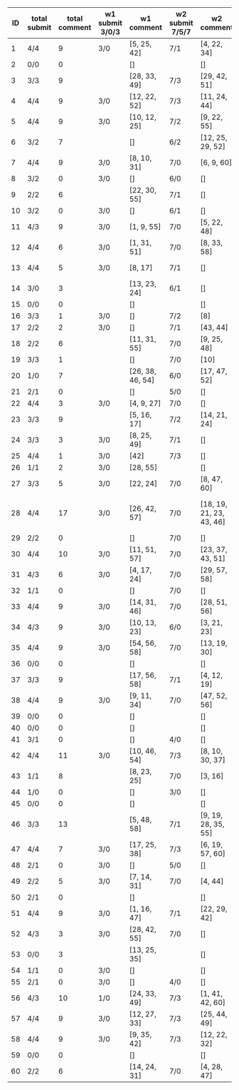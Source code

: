 |   ID | total submit   |   total comment | w1 submit 3/0/3   | w1 comment       | w2 submit 7/5/7   | w2 comment               | w3 submit 7/6/5   | w3 comment                       | w4 submit 5/4/3   | w4 comment   |
|------|----------------|-----------------|-------------------|------------------|-------------------|--------------------------|-------------------|----------------------------------|-------------------|--------------|
|    1 | 4/4            |               9 | 3/0               | [5, 25, 42]      | 7/1               | [4, 22, 34]              | 5/2               | [4, 25, 42]                      | 4/1               |              |
|    2 | 0/0            |               0 |                   | []               |                   | []                       |                   | []                               |                   |              |
|    3 | 3/3            |               9 |                   | [28, 33, 49]     | 7/3               | [29, 42, 51]             | 5/3               | [31, 41, 52]                     | 5/0               |              |
|    4 | 4/4            |               9 | 3/0               | [12, 22, 52]     | 7/3               | [11, 24, 44]             | 7/3               | [19, 35, 56]                     | 5/2               |              |
|    5 | 4/4            |               9 | 3/0               | [10, 12, 25]     | 7/2               | [9, 22, 55]              | 7/3               | [8, 11, 30]                      | 5/0               |              |
|    6 | 3/2            |               7 |                   | []               | 6/2               | [12, 25, 29, 52]         | 7/1               | [12, 25, 58]                     | 5/2               |              |
|    7 | 4/4            |               9 | 3/0               | [8, 10, 31]      | 7/0               | [6, 9, 60]               | 5/0               | [6, 8, 34]                       | 3/1               |              |
|    8 | 3/2            |               0 | 3/0               | []               | 6/0               | []                       | 5/1               | []                               |                   |              |
|    9 | 2/2            |               6 |                   | [22, 30, 55]     | 7/1               | []                       |                   | [19, 33, 60]                     | 4/1               |              |
|   10 | 3/2            |               0 | 3/0               | []               | 6/1               | []                       | 5/0               | []                               |                   |              |
|   11 | 4/3            |               9 | 3/0               | [1, 9, 55]       | 7/0               | [5, 22, 48]              | 3/3               | [1, 7, 60]                       | 4/0               |              |
|   12 | 4/4            |               6 | 3/0               | [1, 31, 51]      | 7/0               | [8, 33, 58]              | 6/4               | []                               | 3/1               |              |
|   13 | 4/4            |               5 | 3/0               | [8, 17]          | 7/1               | []                       | 7/4               | [6, 16, 33]                      | 5/0               |              |
|   14 | 3/0            |               3 |                   | [13, 23, 24]     | 6/1               | []                       | 4/2               | []                               | 2/1               |              |
|   15 | 0/0            |               0 |                   | []               |                   | []                       |                   | []                               |                   |              |
|   16 | 3/3            |               1 | 3/0               | []               | 7/2               | [8]                      | 5/0               | []                               |                   |              |
|   17 | 2/2            |               2 | 3/0               | []               | 7/1               | [43, 44]                 |                   | []                               |                   |              |
|   18 | 2/2            |               6 |                   | [11, 31, 55]     | 7/0               | [9, 25, 48]              |                   | []                               | 3/0               |              |
|   19 | 3/3            |               1 |                   | []               | 7/0               | [10]                     | 6/0               | []                               | 3/0               |              |
|   20 | 1/0            |               7 |                   | [26, 38, 46, 54] | 6/0               | [17, 47, 52]             |                   | []                               |                   |              |
|   21 | 2/1            |               0 |                   | []               | 5/0               | []                       |                   | []                               | 3/0               |              |
|   22 | 4/4            |               3 | 3/0               | [4, 9, 27]       | 7/0               | []                       | 7/4               | []                               | 3/0               |              |
|   23 | 3/3            |               9 |                   | [5, 16, 17]      | 7/2               | [14, 21, 24]             | 7/3               | [4, 14, 25]                      | 5/1               |              |
|   24 | 3/3            |               3 | 3/0               | [8, 25, 49]      | 7/1               | []                       |                   | []                               | 5/0               |              |
|   25 | 4/4            |               1 | 3/0               | [42]             | 7/3               | []                       | 7/1               | []                               | 3/1               |              |
|   26 | 1/1            |               2 | 3/0               | [28, 55]         |                   | []                       |                   | []                               |                   |              |
|   27 | 3/3            |               5 | 3/0               | [22, 24]         | 7/0               | [8, 47, 60]              |                   | []                               | 3/0               |              |
|   28 | 4/4            |              17 | 3/0               | [26, 42, 57]     | 7/0               | [18, 19, 21, 23, 43, 46] | 7/3               | [12, 13, 19, 23, 42, 46, 47, 52] | 5/0               |              |
|   29 | 2/2            |               0 |                   | []               | 7/0               | []                       |                   | []                               | 3/0               |              |
|   30 | 4/4            |              10 | 3/0               | [11, 51, 57]     | 7/0               | [23, 37, 43, 51]         | 5/1               | [10, 34, 52]                     | 3/1               |              |
|   31 | 4/3            |               6 | 3/0               | [4, 17, 24]      | 7/0               | [29, 57, 58]             | 4/1               | []                               | 4/1               |              |
|   32 | 1/1            |               0 |                   | []               | 7/0               | []                       |                   | []                               |                   |              |
|   33 | 4/4            |               9 | 3/0               | [14, 31, 46]     | 7/0               | [28, 51, 56]             | 6/4               | [5, 34, 46]                      | 5/1               |              |
|   34 | 4/3            |               9 | 3/0               | [10, 13, 23]     | 6/0               | [3, 21, 23]              | 7/3               | [4, 12, 22]                      | 4/0               |              |
|   35 | 4/4            |               9 | 3/0               | [54, 56, 58]     | 7/0               | [13, 19, 30]             | 7/1               | [3, 6, 58]                       | 5/0               |              |
|   36 | 0/0            |               0 |                   | []               |                   | []                       |                   | []                               |                   |              |
|   37 | 3/3            |               9 |                   | [17, 56, 58]     | 7/1               | [4, 12, 19]              | 6/3               | [3, 4, 10]                       | 3/1               |              |
|   38 | 4/4            |               9 | 3/0               | [9, 11, 34]      | 7/0               | [47, 52, 56]             | 5/2               | [10, 14, 51]                     | 3/0               |              |
|   39 | 0/0            |               0 |                   | []               |                   | []                       |                   | []                               |                   |              |
|   40 | 0/0            |               0 |                   | []               |                   | []                       |                   | []                               |                   |              |
|   41 | 3/1            |               0 |                   | []               | 4/0               | []                       | 4/0               | []                               | 4/0               |              |
|   42 | 4/4            |              11 | 3/0               | [10, 46, 54]     | 7/3               | [8, 10, 30, 37]          | 7/5               | [6, 22, 31, 37]                  | 5/4               |              |
|   43 | 1/1            |               8 |                   | [8, 23, 25]      | 7/0               | [3, 16]                  |                   | [14, 35, 46]                     |                   |              |
|   44 | 1/0            |               0 |                   | []               | 3/0               | []                       |                   | []                               |                   |              |
|   45 | 0/0            |               0 |                   | []               |                   | []                       |                   | []                               |                   |              |
|   46 | 3/3            |              13 |                   | [5, 48, 58]      | 7/1               | [9, 19, 28, 35, 55]      | 5/0               | [19, 25, 28, 35, 51]             | 3/0               |              |
|   47 | 4/4            |               7 | 3/0               | [17, 25, 38]     | 7/3               | [6, 19, 57, 60]          | 5/0               | []                               | 3/0               |              |
|   48 | 2/1            |               0 | 3/0               | []               | 5/0               | []                       |                   | []                               |                   |              |
|   49 | 2/2            |               5 | 3/0               | [7, 14, 31]      | 7/0               | [4, 44]                  |                   | []                               |                   |              |
|   50 | 2/1            |               0 |                   | []               |                   | []                       | 5/0               | []                               | 1/0               |              |
|   51 | 4/4            |               9 | 3/0               | [1, 16, 47]      | 7/1               | [22, 29, 42]             | 7/3               | [31, 42, 56]                     | 4/1               |              |
|   52 | 4/3            |               3 | 3/0               | [28, 42, 55]     | 7/0               | []                       | 4/1               | []                               | 3/0               |              |
|   53 | 0/0            |               3 |                   | [13, 25, 35]     |                   | []                       |                   | []                               |                   |              |
|   54 | 1/1            |               0 | 3/0               | []               |                   | []                       |                   | []                               |                   |              |
|   55 | 2/1            |               0 | 3/0               | []               | 4/0               | []                       |                   | []                               |                   |              |
|   56 | 4/3            |              10 | 1/0               | [24, 33, 49]     | 7/3               | [1, 41, 42, 60]          | 7/5               | [30, 35, 51]                     | 4/2               |              |
|   57 | 4/4            |               9 | 3/0               | [12, 27, 33]     | 7/3               | [25, 44, 49]             | 6/4               | [11, 31, 38]                     | 5/4               |              |
|   58 | 4/4            |               9 | 3/0               | [9, 35, 42]      | 7/3               | [12, 22, 32]             | 7/5               | [1, 7, 16]                       | 5/4               |              |
|   59 | 0/0            |               0 |                   | []               |                   | []                       |                   | []                               |                   |              |
|   60 | 2/2            |               6 |                   | [14, 24, 31]     | 7/0               | [4, 28, 47]              | 5/0               | []                               |                   |              |